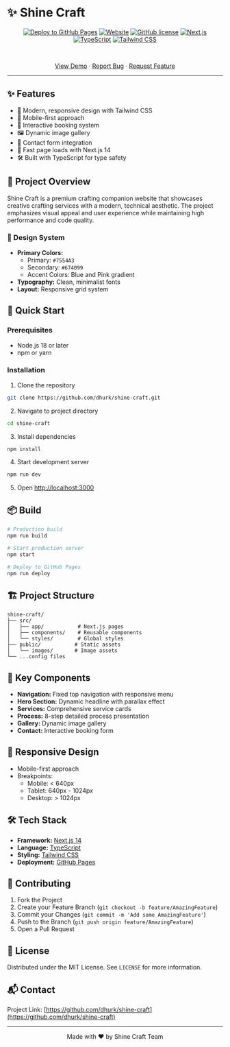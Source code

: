 # ✨ Shine Craft

<div align="center">

[![Deploy to GitHub Pages](https://github.com/dhurk/shine-craft/actions/workflows/deploy.yml/badge.svg)](https://github.com/dhurk/shine-craft/actions/workflows/deploy.yml)
[![Website](https://img.shields.io/website?url=https%3A%2F%2Fdhurk.github.io%2Fshine-craft)](https://dhurk.github.io/shine-craft)
[![GitHub license](https://img.shields.io/github/license/dhurk/shine-craft)](https://github.com/dhurk/shine-craft/blob/main/LICENSE)
[![Next.js](https://img.shields.io/badge/Next.js-14.0.3-black)](https://nextjs.org/)
[![TypeScript](https://img.shields.io/badge/TypeScript-5.3.2-blue)](https://www.typescriptlang.org/)
[![Tailwind CSS](https://img.shields.io/badge/Tailwind%20CSS-3.3.5-38B2AC)](https://tailwindcss.com/)

<br />

[View Demo](https://dhurk.github.io/shine-craft) · [Report Bug](https://github.com/dhurk/shine-craft/issues) · [Request Feature](https://github.com/dhurk/shine-craft/issues)

---

</div>

## ✨ Features

- 🎨 Modern, responsive design with Tailwind CSS
- 📱 Mobile-first approach
- 🔄 Interactive booking system
- 🖼️ Dynamic image gallery
- 📝 Contact form integration
- 🚀 Fast page loads with Next.js 14
- 🛠️ Built with TypeScript for type safety

## 🎯 Project Overview

Shine Craft is a premium crafting companion website that showcases creative crafting services with a modern, technical aesthetic. The project emphasizes visual appeal and user experience while maintaining high performance and code quality.

### 🎨 Design System

- **Primary Colors:**
  - Primary: `#7554A3`
  - Secondary: `#674099`
  - Accent Colors: Blue and Pink gradient
- **Typography:** Clean, minimalist fonts
- **Layout:** Responsive grid system

## 🚀 Quick Start

### Prerequisites

- Node.js 18 or later
- npm or yarn

### Installation

1. Clone the repository

```bash
git clone https://github.com/dhurk/shine-craft.git
```

2. Navigate to project directory

```bash
cd shine-craft
```

3. Install dependencies

```bash
npm install
```

4. Start development server

```bash
npm run dev
```

5. Open [http://localhost:3000](http://localhost:3000)

## 📦 Build

```bash
# Production build
npm run build

# Start production server
npm start

# Deploy to GitHub Pages
npm run deploy
```

## 🏗️ Project Structure

```
shine-craft/
├── src/
│   ├── app/           # Next.js pages
│   ├── components/    # Reusable components
│   └── styles/        # Global styles
├── public/           # Static assets
│   └── images/       # Image assets
└── ...config files
```

## 🧩 Key Components

- **Navigation:** Fixed top navigation with responsive menu
- **Hero Section:** Dynamic headline with parallax effect
- **Services:** Comprehensive service cards
- **Process:** 8-step detailed process presentation
- **Gallery:** Dynamic image gallery
- **Contact:** Interactive booking form

## 📱 Responsive Design

- Mobile-first approach
- Breakpoints:
  - Mobile: < 640px
  - Tablet: 640px - 1024px
  - Desktop: > 1024px

## 🛠️ Tech Stack

- **Framework:** [Next.js 14](https://nextjs.org/)
- **Language:** [TypeScript](https://www.typescriptlang.org/)
- **Styling:** [Tailwind CSS](https://tailwindcss.com/)
- **Deployment:** [GitHub Pages](https://pages.github.com/)

## 🤝 Contributing

1. Fork the Project
2. Create your Feature Branch (`git checkout -b feature/AmazingFeature`)
3. Commit your Changes (`git commit -m 'Add some AmazingFeature'`)
4. Push to the Branch (`git push origin feature/AmazingFeature`)
5. Open a Pull Request

## 📄 License

Distributed under the MIT License. See `LICENSE` for more information.

## 📬 Contact

Project Link: [https://github.com/dhurk/shine-craft](https://github.com/dhurk/shine-craft)

---

<div align="center">
Made with ❤️ by Shine Craft Team
</div>
